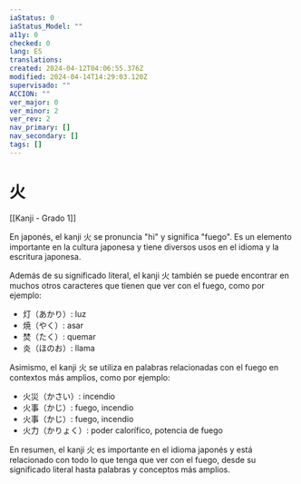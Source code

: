 ```yaml
---
iaStatus: 0
iaStatus_Model: ""
a11y: 0
checked: 0
lang: ES
translations: 
created: 2024-04-12T04:06:55.376Z
modified: 2024-04-14T14:29:03.120Z
supervisado: ""
ACCION: ""
ver_major: 0
ver_minor: 2
ver_rev: 2
nav_primary: []
nav_secondary: []
tags: []
---
```

# 火

[[Kanji - Grado 1]]

En japonés, el kanji 火 se pronuncia "hi" y significa "fuego". Es un elemento importante en la cultura japonesa y tiene diversos usos en el idioma y la escritura japonesa.

Además de su significado literal, el kanji 火 también se puede encontrar en muchos otros caracteres que tienen que ver con el fuego, como por ejemplo:

- 灯（あかり）: luz
- 焼（やく）: asar
- 焚（たく）: quemar
- 炎（ほのお）: llama

Asimismo, el kanji 火 se utiliza en palabras relacionadas con el fuego en contextos más amplios, como por ejemplo:

- 火災（かさい）: incendio
- 火事（かじ）: fuego, incendio
- 火事（かじ）: fuego, incendio
- 火力（かりょく）: poder calorífico, potencia de fuego

En resumen, el kanji 火 es importante en el idioma japonés y está relacionado con todo lo que tenga que ver con el fuego, desde su significado literal hasta palabras y conceptos más amplios.
